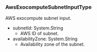### AwsExocomputeSubnetInputType
AWS exocompute subnet input.

- subnetId: System.String
  - AWS ID of subnet.
- availabilityZone: System.String
  - Availability zone of the subnet.
